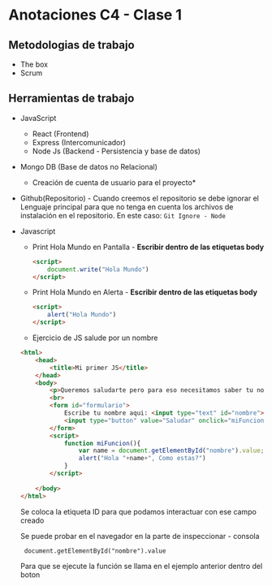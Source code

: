 # Anotaciones C4 - Clase 1

## Metodologias de trabajo
- The box
- Scrum
## Herramientas de trabajo
- JavaScript
    - React (Frontend)
    - Express (Intercomunicador)
    - Node Js (Backend - Persistencia y base de datos)
    
- Mongo DB (Base de datos no Relacional)
    - Creación de cuenta de usuario para el proyecto*
    
- Github(Repositorio)
        - Cuando creemos el repositorio se debe ignorar el Lenguaje principal para que no tenga en cuenta los archivos de instalación en el repositorio.
        En este caso:
        `Git Ignore - Node`
        
 - Javascript
    - Print Hola Mundo en Pantalla - **Escribir dentro de las etiquetas body**
        
        ```html
        <script>
            document.write("Hola Mundo") 
        </script>
        ```
     - Print Hola Mundo en Alerta - **Escribir dentro de las etiquetas body**
     
        ```html
        <script>
            alert("Hola Mundo") 
        </script>
        ```
     - Ejercicio de JS salude por un nombre
     
     ```html
     <html>
         <head>
             <title>Mi primer JS</title>
         </head>
         <body>
             <p>Queremos saludarte pero para eso necesitamos saber tu nombre.</p>
             <br>
             <form id="formulario">
                 Escribe tu nombre aqui: <input type="text" id="nombre"><br><br>
                 <input type="button" value="Saludar" onclick="miFuncion()">
             </form>
             <script>
                 function miFuncion(){
                     var name = document.getElementById("nombre").value;
                     alert("Hola "+name+", Como estas?")
                 }
             </script>
             
         </body>
     </html>
     ```
     
    Se coloca la etiqueta ID para que podamos interactuar con ese campo creado
    
    Se puede probar en el navegador en la parte de inspeccionar - consola
    
        document.getElementById("nombre").value
        
    Para que se ejecute la función se llama en el ejemplo anterior dentro del boton